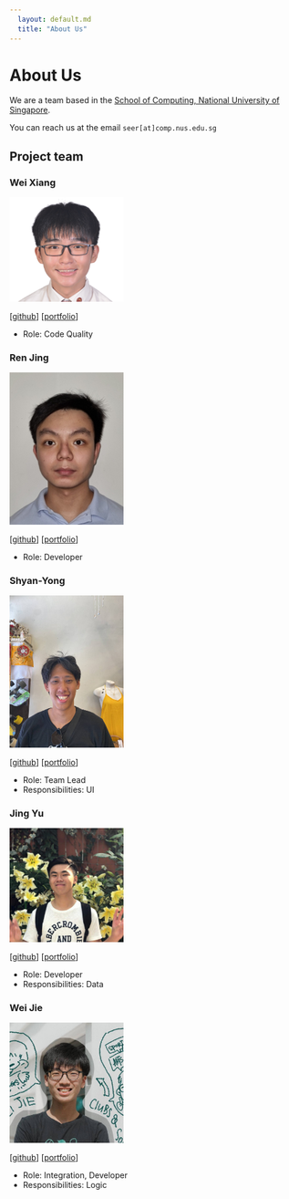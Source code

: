 ```yaml
---
  layout: default.md
  title: "About Us"
---
```


# About Us

We are a team based in the [School of Computing, National University of Singapore](http://www.comp.nus.edu.sg).

You can reach us at the email `seer[at]comp.nus.edu.sg`

## Project team

### Wei Xiang

<img src="images/roerere.png" width="200px">

[[github](https://github.com/roerere)]
[[portfolio](team/roerere.md)]

* Role: Code Quality

### Ren Jing

<img src="images/teerenjing.png" width="200px">

[[github](https://github.com/TeeRenJing)]
[[portfolio](team/teerenjing.md)]

* Role: Developer

### Shyan-Yong

<img src="images/shyanyong.png" width="200px">

[[github](http://github.com/shyanyong)]
[[portfolio](team/shyanyong.md)]

* Role: Team Lead
* Responsibilities: UI

### Jing Yu

<img src="images/jingyu987.png" width="200px">

[[github](http://github.com/jingyu987)] 
[[portfolio](team/jingyu987.md)]

* Role: Developer
* Responsibilities: Data

### Wei Jie

<img src="images/chongweijie29.png" width="200px">

[[github](http://github.com/chongweijie29)]
[[portfolio](team/chongweijie29.md)]

* Role: Integration, Developer
* Responsibilities: Logic
